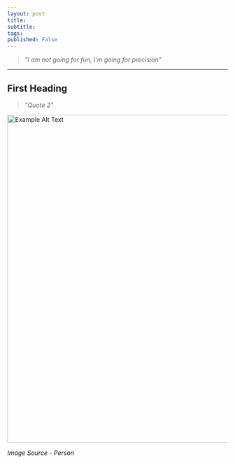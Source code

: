 ```yaml
---
layout: post
title:  
subtitle: 
tags: 
published: False
---
```


> *"I am not going for fun, I'm going for precision"*

---
## First Heading

> *"Quote 2"*

<img src="https://oliverb21.github.io/blog/img/posts/XX_example.jpg" alt="Example Alt Text" text-align="centre" width="750"/>

*Image Source - Person*